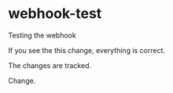 # webhook-test
Testing the webhook

If you see the this change, everything is correct.

The changes are tracked.

Change.
